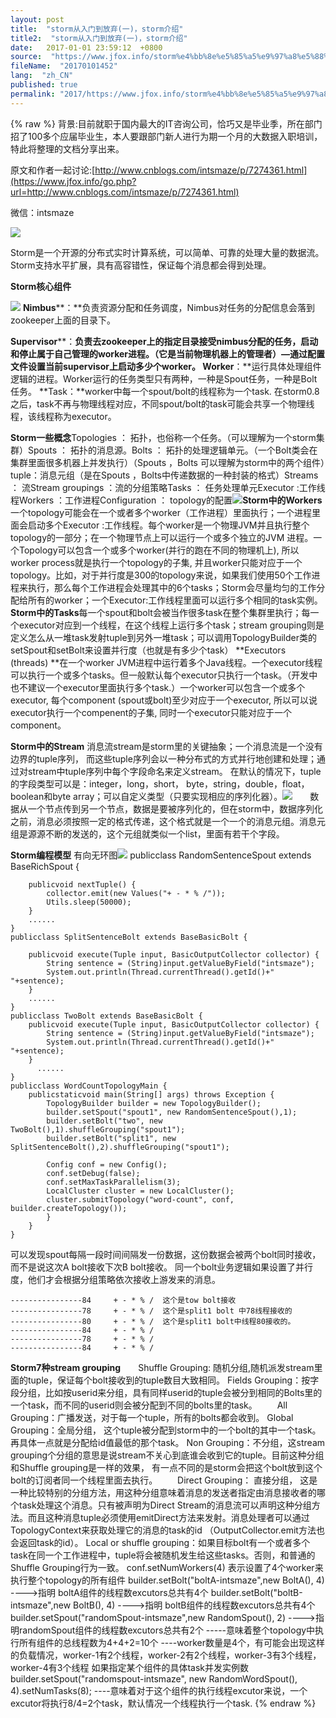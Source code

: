 ```yaml
---
layout: post
title:  "storm从入门到放弃(一)，storm介绍"
title2:  "storm从入门到放弃(一)，storm介绍"
date:   2017-01-01 23:59:12  +0800
source:  "https://www.jfox.info/storm%e4%bb%8e%e5%85%a5%e9%97%a8%e5%88%b0%e6%94%be%e5%bc%83%e4%b8%80storm%e4%bb%8b%e7%bb%8d.html"
fileName:  "20170101452"
lang:  "zh_CN"
published: true
permalink: "2017/https://www.jfox.info/storm%e4%bb%8e%e5%85%a5%e9%97%a8%e5%88%b0%e6%94%be%e5%bc%83%e4%b8%80storm%e4%bb%8b%e7%bb%8d.html"
---
```

{% raw %}
背景:目前就职于国内最大的IT咨询公司，恰巧又是毕业季，所在部门招了100多个应届毕业生，本人要跟部门新人进行为期一个月的大数据入职培训，特此将整理的文档分享出来。

原文和作者一起讨论:[http://www.cnblogs.com/intsmaze/p/7274361.html](https://www.jfox.info/go.php?url=http://www.cnblogs.com/intsmaze/p/7274361.html)

微信：intsmaze

![](/wp-content/uploads/2017/08/1501683234.png)

Storm是一个开源的分布式实时计算系统，可以简单、可靠的处理大量的数据流。Storm支持水平扩展，具有高容错性，保证每个消息都会得到处理。

**Storm核心组件**

**![](/wp-content/uploads/2017/08/1501683240.png)**
**Nimbus****：**负责资源分配和任务调度，Nimbus对任务的分配信息会落到zookeeper上面的目录下。 
 

    
 
 
 **Supervisor****：**负责去zookeeper上的指定目录接受nimbus分配的任务，启动和停止属于自己管理的worker进程。（它是当前物理机器上的管理者）—通过配置文件设置当前supervisor上启动多少个worker。
**Worker****：**运行具体处理组件逻辑的进程。Worker运行的任务类型只有两种，一种是Spout任务，一种是Bolt任务。
**Task：**worker中每一个spout/bolt的线程称为一个task. 在storm0.8之后，task不再与物理线程对应，不同spout/bolt的task可能会共享一个物理线程，该线程称为executor。 
 

    
 
 
  
   
   **Storm一些概念**Topologies ： 拓扑，也俗称一个任务。（可以理解为一个storm集群）Spouts ： 拓扑的消息源。Bolts ： 拓扑的处理逻辑单元。（一个Bolt类会在集群里面很多机器上并发执行）（Spouts ，Bolts 可以理解为storm中的两个组件）tuple：消息元组（是在Spouts ，Bolts中传递数据的一种封装的格式）Streams ： 流Stream groupings ：流的分组策略Tasks ： 任务处理单元Executor :工作线程Workers ：工作进程Configuration ： topology的配置![](/wp-content/uploads/2017/08/1501683242.png)**Storm中的Workers**一个topology可能会在一个或者多个worker（工作进程）里面执行；一个进程里面会启动多个Executor :工作线程。每个worker是一个物理JVM并且执行整个topology的一部分；在一个物理节点上可以运行一个或多个独立的JVM 进程。一个Topology可以包含一个或多个worker(并行的跑在不同的物理机上), 所以worker process就是执行一个topology的子集, 并且worker只能对应于一个topology。比如，对于并行度是300的topology来说，如果我们使用50个工作进程来执行，那么每个工作进程会处理其中的6个tasks；Storm会尽量均匀的工作分配给所有的worker；一个Executor:工作线程里面可以运行多个相同的task实例。 **Storm中的Tasks**每一个spout和bolt会被当作很多task在整个集群里执行；每一个executor对应到一个线程，在这个线程上运行多个task；stream grouping则是定义怎么从一堆task发射tuple到另外一堆task；可以调用TopologyBuilder类的setSpout和setBolt来设置并行度（也就是有多少个task） **Executors (threads) **在一个worker JVM进程中运行着多个Java线程。一个executor线程可以执行一个或多个tasks。但一般默认每个executor只执行一个task。（开发中也不建议一个executor里面执行多个task.）一个worker可以包含一个或多个executor, 每个component (spout或bolt)至少对应于一个executor, 所以可以说executor执行一个compenent的子集, 同时一个executor只能对应于一个component。 
     
    
   
  
 

    
 
 
  
  **Storm中的Stream**  消息流stream是storm里的关键抽象；一个消息流是一个没有边界的tuple序列， 而这些tuple序列会以一种分布式的方式并行地创建和处理；通过对stream中tuple序列中每个字段命名来定义stream。  在默认的情况下，tuple的字段类型可以是：integer，long，short， byte，string，double，float，boolean和byte array；可以自定义类型（只要实现相应的序列化器）。![](/wp-content/uploads/2017/08/1501683246.png)　　数据从一个节点传到另一个节点，数据是要被序列化的，但在storm中，数据序列化之前，消息必须按照一定的格式传递，这个格式就是一个一个的消息元组。消息元组是源源不断的发送的，这个元组就类似一个list，里面有若干个字段。 
  
 
     
  
 
 
 
**Storm编程模型**
有向无环图![](/wp-content/uploads/2017/08/1501683247.png)
    publicclass RandomSentenceSpout extends BaseRichSpout {
    
        publicvoid nextTuple() {
            collector.emit(new Values("+ - * % /"));
            Utils.sleep(50000);
        }
        ......
    }
    publicclass SplitSentenceBolt extends BaseBasicBolt {
        
        publicvoid execute(Tuple input, BasicOutputCollector collector) {
            String sentence = (String)input.getValueByField("intsmaze");
            System.out.println(Thread.currentThread().getId()+"    "+sentence);        
        }
        ......
    }
    publicclass TwoBolt extends BaseBasicBolt { 
        publicvoid execute(Tuple input, BasicOutputCollector collector) {
            String sentence = (String)input.getValueByField("intsmaze");
            System.out.println(Thread.currentThread().getId()+"    "+sentence);
        }
          ......
    }
    publicclass WordCountTopologyMain {
        publicstaticvoid main(String[] args) throws Exception {
            TopologyBuilder builder = new TopologyBuilder();
            builder.setSpout("spout1", new RandomSentenceSpout(),1);
            builder.setBolt("two", new TwoBolt(),1).shuffleGrouping("spout1");
            builder.setBolt("split1", new SplitSentenceBolt(),2).shuffleGrouping("spout1");
    
            Config conf = new Config();
            conf.setDebug(false);
            conf.setMaxTaskParallelism(3);
            LocalCluster cluster = new LocalCluster();
            cluster.submitTopology("word-count", conf, builder.createTopology());
            }
        }
    }

可以发现spout每隔一段时间间隔发一份数据，这份数据会被两个bolt同时接收，而不是说这次A bolt接收下次B bolt接收。 同一个bolt业务逻辑如果设置了并行度，他们才会根据分组策略依次接收上游发来的消息。

    ----------------84     + - * % /  这个是tow bolt接收
    ----------------78     + - * % /  这个是split1 bolt 中78线程接收的
    ----------------80     + - * % /  这个是split1 bolt中线程80接收的。
    ----------------84     + - * % /
    ----------------78     + - * % /
    ----------------84     + - * % /  

 
   
  
      
   
   
   **Storm7种stream grouping**　　Shuffle Grouping: 随机分组,随机派发stream里面的tuple，保证每个bolt接收到的tuple数目大致相同。
Fields Grouping：按字段分组，比如按userid来分组，具有同样userid的tuple会被分到相同的Bolts里的一个task，而不同的userid则会被分配到不同的bolts里的task。
　　All Grouping：广播发送，对于每一个tuple，所有的bolts都会收到。
Global Grouping：全局分组， 这个tuple被分配到storm中的一个bolt的其中一个task。再具体一点就是分配给id值最低的那个task。
Non Grouping：不分组，这stream grouping个分组的意思是说stream不关心到底谁会收到它的tuple。目前这种分组和Shuffle grouping是一样的效果， 有一点不同的是storm会把这个bolt放到这个bolt的订阅者同一个线程里面去执行。
　　Direct Grouping： 直接分组， 这是一种比较特别的分组方法，用这种分组意味着消息的发送者指定由消息接收者的哪个task处理这个消息。只有被声明为Direct Stream的消息流可以声明这种分组方法。而且这种消息tuple必须使用emitDirect方法来发射。消息处理者可以通过TopologyContext来获取处理它的消息的task的id （OutputCollector.emit方法也会返回task的id）。
Local or shuffle grouping：如果目标bolt有一个或者多个task在同一个工作进程中，tuple将会被随机发生给这些tasks。否则，和普通的Shuffle Grouping行为一致。
    conf.setNumWorkers(4) 表示设置了4个worker来执行整个topology的所有组件
    builder.setBolt("boltA-intsmaze",new BoltA(),  4)  ---->指明 boltA组件的线程数excutors总共有4个
    builder.setBolt("boltB-intsmaze",new BoltB(),  4) ---->指明 boltB组件的线程数excutors总共有4个
    builder.setSpout("randomSpout-intsmaze",new RandomSpout(),  2) ---->指明randomSpout组件的线程数excutors总共有2个
    -----意味着整个topology中执行所有组件的总线程数为4+4+2=10个
    ----worker数量是4个，有可能会出现这样的负载情况，worker-1有2个线程，worker-2有2个线程，worker-3有3个线程，worker-4有3个线程
    如果指定某个组件的具体task并发实例数
    builder.setSpout("randomspout-intsmaze", new RandomWordSpout(), 4).setNumTasks(8);
    ----意味着对于这个组件的执行线程excutor来说，一个excutor将执行8/4=2个task，默认情况一个线程执行一个task.
{% endraw %}
